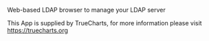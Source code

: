 
Web-based LDAP browser to manage your LDAP server

This App is supplied by TrueCharts, for more information please visit https://truecharts.org
